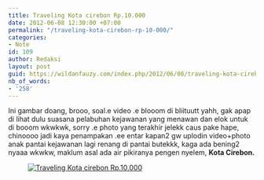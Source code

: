 ```yaml
---
title: Traveling Kota cirebon Rp.10.000
date: 2012-06-08 12:30:00 +07:00
permalink: "/traveling-kota-cirebon-rp-10-000/"
categories:
- Note
id: 109
author: Redaksi
layout: post
guid: https://wildanfauzy.com/index.php/2012/06/08/traveling-kota-cirebon-rp-10-000/
nb_of_words:
- '258'
---
```


Ini gambar doang, brooo, soal.e video .e blooom di bliituutt yahh, gak apap di lihat dulu suasana pelabuhan kejawanan yang menawan dan elok untuk di booom wkwkwk, sorry .e photo yang terakhir jelekk caus pake hape, chinoooo jadi kaya penampakan .ee entar kapan2 gw uplodin video+photo anak pantai kejawanan lagi renang di pantai butekkk, kaga ada bening2 nyaaa wkwkw, maklum asal ada air pikiranya pengen nyelem, **Kota Cirebon.**

<div class="wp-block-image">
  <figure class="aligncenter"><a href="http://wildanfauzyart.files.wordpress.com/2012/06/7de46-dsc01490.jpg"><img src="https://wildanfauzyart.files.wordpress.com/2020/04/d3718-dsc01490.jpg?w=768" alt="Traveling Kota cirebon Rp.10.000 " data-recalc-dims="1" /></a></figure>
</div>

<div class="wp-block-image">
  <figure class="aligncenter"><a href="https://wildanfauzyart.files.wordpress.com/2012/06/0968f-dsc014791.jpg"><img src="https://wildanfauzyart.files.wordpress.com/2012/06/0968f-dsc014791.jpg?w=768" alt="" data-recalc-dims="1" /></a></figure>
</div>

<div class="wp-block-image">
  <figure class="aligncenter"><a href="https://wildanfauzyart.files.wordpress.com/2012/06/3916f-dsc01482.jpg"><img src="https://wildanfauzyart.files.wordpress.com/2012/06/3916f-dsc01482.jpg?w=768" alt="" data-recalc-dims="1" /></a></figure>
</div>

<div class="wp-block-image">
  <figure class="aligncenter"><a href="https://wildanfauzyart.files.wordpress.com/2012/06/163f9-dsc01492.jpg"><img src="https://wildanfauzyart.files.wordpress.com/2012/06/163f9-dsc01492.jpg?w=768" alt="" data-recalc-dims="1" /></a></figure>
</div>

<div class="wp-block-image">
  <figure class="aligncenter"><a href="https://wildanfauzyart.files.wordpress.com/2012/06/b061c-d30b0-dsc01475.jpg"><img src="https://wildanfauzyart.files.wordpress.com/2012/06/b061c-d30b0-dsc01475.jpg?w=768" alt="" data-recalc-dims="1" /></a></figure>
</div>

<div class="wp-block-image">
  <figure class="aligncenter"><a href="https://wildanfauzyart.files.wordpress.com/2012/06/72ca6-a9c49-dsc01476.jpg"><img src="https://wildanfauzyart.files.wordpress.com/2012/06/72ca6-a9c49-dsc01476.jpg?w=768" alt="" data-recalc-dims="1" /></a></figure>
</div>